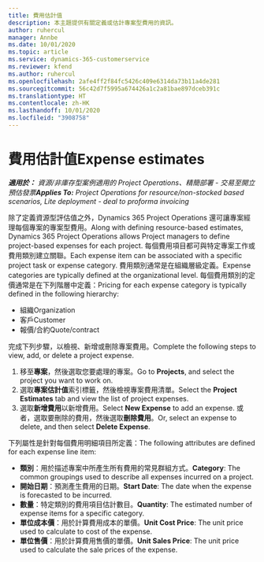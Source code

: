 ```yaml
---
title: 費用估計值
description: 本主題提供有關定義或估計專案型費用的資訊。
author: ruhercul
manager: Annbe
ms.date: 10/01/2020
ms.topic: article
ms.service: dynamics-365-customerservice
ms.reviewer: kfend
ms.author: ruhercul
ms.openlocfilehash: 2afe4ff2f84fc5426c409e6314da73b11a4de281
ms.sourcegitcommit: 56c42d7f5995a674426a1c2a81bae897dceb391c
ms.translationtype: HT
ms.contentlocale: zh-HK
ms.lasthandoff: 10/01/2020
ms.locfileid: "3908758"
---
```

# <a name="expense-estimates"></a><span data-ttu-id="0d25a-103">費用估計值</span><span class="sxs-lookup"><span data-stu-id="0d25a-103">Expense estimates</span></span>
<span data-ttu-id="0d25a-104">_**適用於：** 資源/非庫存型案例適用的 Project Operations、精簡部署 - 交易至開立預估發票_</span><span class="sxs-lookup"><span data-stu-id="0d25a-104">_**Applies To:** Project Operations for resource/non-stocked based scenarios, Lite deployment - deal to proforma invoicing_</span></span>

<span data-ttu-id="0d25a-105">除了定義資源型評估值之外，Dynamics 365 Project Operations 還可讓專案經理每個專案的專案型費用。</span><span class="sxs-lookup"><span data-stu-id="0d25a-105">Along with defining resource-based estimates, Dynamics 365 Project Operations allows Project managers to define project-based expenses for each project.</span></span> <span data-ttu-id="0d25a-106">每個費用項目都可與特定專案工作或費用類別建立關聯。</span><span class="sxs-lookup"><span data-stu-id="0d25a-106">Each expense item can be associated with a specific project task or expense category.</span></span> <span data-ttu-id="0d25a-107">費用類別通常是在組織層級定義。</span><span class="sxs-lookup"><span data-stu-id="0d25a-107">Expense categories are typically defined at the organizational level.</span></span> <span data-ttu-id="0d25a-108">每個費用類別的定價通常是在下列階層中定義：</span><span class="sxs-lookup"><span data-stu-id="0d25a-108">Pricing for each expense category is typically defined in the following hierarchy:</span></span>

- <span data-ttu-id="0d25a-109">組織</span><span class="sxs-lookup"><span data-stu-id="0d25a-109">Organization</span></span>
- <span data-ttu-id="0d25a-110">客戶</span><span class="sxs-lookup"><span data-stu-id="0d25a-110">Customer</span></span>
- <span data-ttu-id="0d25a-111">報價/合約</span><span class="sxs-lookup"><span data-stu-id="0d25a-111">Quote/contract</span></span>

<span data-ttu-id="0d25a-112">完成下列步驟，以檢視、新增或刪除專案費用。</span><span class="sxs-lookup"><span data-stu-id="0d25a-112">Complete the following steps to view, add, or delete a project expense.</span></span>

1. <span data-ttu-id="0d25a-113">移至**專案**，然後選取您要處理的專案。</span><span class="sxs-lookup"><span data-stu-id="0d25a-113">Go to **Projects**, and select the project you want to work on.</span></span>
2. <span data-ttu-id="0d25a-114">選取**專案估計值**索引標籤，然後檢視專案費用清單。</span><span class="sxs-lookup"><span data-stu-id="0d25a-114">Select the **Project Estimates** tab and view the list of project expenses.</span></span>
3. <span data-ttu-id="0d25a-115">選取**新增費用**以新增費用。</span><span class="sxs-lookup"><span data-stu-id="0d25a-115">Select **New Expense** to add an expense.</span></span> <span data-ttu-id="0d25a-116">或者，選取要刪除的費用，然後選取**刪除費用**。</span><span class="sxs-lookup"><span data-stu-id="0d25a-116">Or, select an expense to delete, and then select **Delete Expense**.</span></span>

<span data-ttu-id="0d25a-117">下列屬性是針對每個費用明細項目所定義：</span><span class="sxs-lookup"><span data-stu-id="0d25a-117">The following attributes are defined for each expense line item:</span></span>

- <span data-ttu-id="0d25a-118">**類別**：用於描述專案中所產生所有費用的常見群組方式。</span><span class="sxs-lookup"><span data-stu-id="0d25a-118">**Category**: The common groupings used to describe all expenses incurred on a project.</span></span>
- <span data-ttu-id="0d25a-119">**開始日期**：預測產生費用的日期。</span><span class="sxs-lookup"><span data-stu-id="0d25a-119">**Start Date**: The date when the expense is forecasted to be incurred.</span></span>
- <span data-ttu-id="0d25a-120">**數量**：特定類別的費用項目估計數目。</span><span class="sxs-lookup"><span data-stu-id="0d25a-120">**Quantity**: The estimated number of expense items for a specific category.</span></span>
- <span data-ttu-id="0d25a-121">**單位成本價**：用於計算費用成本的單價。</span><span class="sxs-lookup"><span data-stu-id="0d25a-121">**Unit Cost Price**: The unit price used to calculate to cost of the expense.</span></span>
- <span data-ttu-id="0d25a-122">**單位售價**：用於計算費用售價的單價。</span><span class="sxs-lookup"><span data-stu-id="0d25a-122">**Unit Sales Price**: The unit price used to calculate the sale prices of the expense.</span></span>

